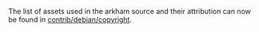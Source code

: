 The list of assets used in the arkham source and their attribution can now be found in [contrib/debian/copyright](../contrib/debian/copyright).
